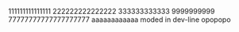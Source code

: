 111111111111111
222222222222222
333333333333
9999999999
77777777777777777777
aaaaaaaaaaaa
moded in dev-line
opopopo
